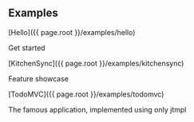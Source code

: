 ## Examples

[Hello]({{ page.root }}/examples/hello)

Get started

[KitchenSync]({{ page.root }}/examples/kitchensync)

Feature showcase

[TodoMVC]({{ page.root }}/examples/todomvc)

The famous application, implemented using only jtmpl

